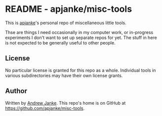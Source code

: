 # README - apjanke/misc-tools

This is [apjanke](https://github.com/apjanke)'s personal repo of miscellaneous little tools.

Thse are things I need occasionally in my computer work, or in-progress experiments I don't want to set up separate repos for yet. The stuff in here is not expected to be generally useful to other people.

## License

No particular license is granted for this repo as a whole. Individual tools in various subdirectories may have their own license grants.

## Author

Written by [Andrew Janke](https://apjanke.net). This repo's home is on GitHub at <https://github.com/apjanke/misc-tools>.

